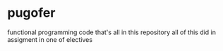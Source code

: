 # pugofer


functional programming code that's all in this repository all of this did in assigment in one of electives
